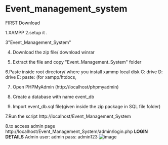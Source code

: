 # Event_management_system
FIRST Download

1.XAMPP
2.setup it .

3"Event_Management_System"

4. Download the zip file/ download winrar

5. Extract the file and copy "Event_Management_System" folder

6.Paste inside root directory/ where you install xammp local disk C: drive D: drive E: paste: (for xampp/htdocs, 

7. Open PHPMyAdmin (http://localhost/phpmyadmin)

8. Create a database with name event_db

6. Import event_db.sql file(given inside the zip package in SQL file folder)

7.Run the script http://localhost/Event_Management_System

8.to access admin page http://localhost/Event_Management_System/admin/login.php
**LOGIN DETAILS** 
Admin
user: admin
pass: admin123
![image](https://github.com/user-attachments/assets/bc6dfca1-a1fd-4845-8e53-545efc254c62)
